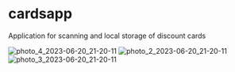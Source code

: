 # cardsapp
Application for scanning and local storage of discount cards


![photo_4_2023-06-20_21-20-11](https://github.com/MariaShukshina/cardsapp/assets/64134936/8a4da367-0352-4261-89d6-c4476c3f6b3e)
![photo_2_2023-06-20_21-20-11](https://github.com/MariaShukshina/cardsapp/assets/64134936/f9c5087a-684a-4a56-9ad3-679f2c5dd0aa)
![photo_3_2023-06-20_21-20-11](https://github.com/MariaShukshina/cardsapp/assets/64134936/180c6014-d914-4d54-a608-d5a9f2f23b18)
